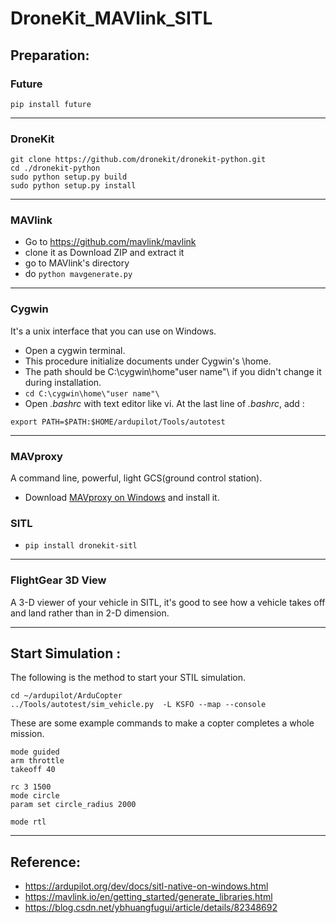 # DroneKit_MAVlink_SITL

## Preparation:

### Future
```
pip install future
```
***

### DroneKit 
```
git clone https://github.com/dronekit/dronekit-python.git
cd ./dronekit-python
sudo python setup.py build
sudo python setup.py install
```
***

### MAVlink
* Go to https://github.com/mavlink/mavlink
* clone it as Download ZIP and extract it
* go to MAVlink's directory
* do ``` python mavgenerate.py ```
***

### Cygwin
It's a unix interface that you can use on Windows.

* Open a cygwin terminal. 
* This procedure initialize documents under Cygwin's \home. 
* The path should be C:\cygwin\home\"user name"\ if you didn't change it during installation.
* ```cd C:\cygwin\home\"user name"\ ```
* Open *.bashrc* with text editor like vi. At the last line of *.bashrc*, add :
```
export PATH=$PATH:$HOME/ardupilot/Tools/autotest
```
***

### MAVproxy
A command line, powerful, light GCS(ground control station).
* Download [MAVproxy on Windows](http://firmware.ardupilot.org/Tools/MAVProxy/MAVProxySetup-latest.exe) and install it.

### SITL
* ```pip install dronekit-sitl```
***

### FlightGear 3D View
A 3-D viewer of your vehicle in SITL, it's good to see how a vehicle takes off and land rather than in 2-D dimension.

***
## Start Simulation :
The following is the method to start your STIL simulation.

```
cd ~/ardupilot/ArduCopter
../Tools/autotest/sim_vehicle.py  -L KSFO --map --console
```

These are some example commands to make a copter completes a whole mission.

```
mode guided
arm throttle
takeoff 40

rc 3 1500
mode circle
param set circle_radius 2000

mode rtl
```
***

## Reference:
* https://ardupilot.org/dev/docs/sitl-native-on-windows.html
* https://mavlink.io/en/getting_started/generate_libraries.html
* https://blog.csdn.net/ybhuangfugui/article/details/82348692
